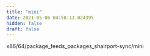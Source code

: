 ```yaml
---
title: "mini"
date: 2021-05-06 04:58:13.024395
hidden: false
draft: false
---
```


x86/64/package_feeds_packages_shairport-sync/mini

